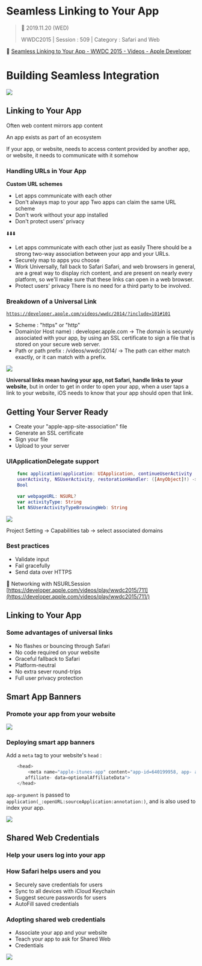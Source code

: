 # Seamless Linking to Your App

>  📅 2019.11.20 (WED)
>
> WWDC2015 | Session : 509 | Category : Safari and Web

🔗 [Seamless Linking to Your App - WWDC 2015 - Videos - Apple Developer](https://developer.apple.com/videos/play/wwdc2015/509/)

# Building Seamless Integration

![](/Jinha/images/Seamless-Linking-to-Your-App-1.png)

## Linking to Your App

Often web content mirrors app content

An app exists as part of an ecosystem

If your app, or website, needs to access content provided by another app, or website, it needs to communicate with it somehow

### Handling URLs in Your App

**Custom URL schemes**

- Let apps communicate with each other
- Don't always map to your app
Two apps can claim the same URL scheme
- Don't work without your app installed
- Don't protect users' privacy

⬇️⬇️⬇️

- Let apps communicate with each other just as easily
There should be a strong two-way association between your app and your URLs.
- Securely map to apps you choose
- Work Universally, fall back to Safari
Safari, and web browsers in general, are a great way to display rich content, and are present on nearly every platform, so we'll make sure that these links can open in a web browser.
- Protect users' privacy
There is no need for a third party to be involved.

### Breakdown of a Universal Link

[`https://developer.apple.com/videos/wwdc/2014/?include=101#101`](https://developer.apple.com/videos/wwdc/2014/?include=101#101)

- Scheme : "https" or "http"
- Domain(or Host name) :  developer.apple.com
→ The domain is securely associated with your app, by using an SSL certificate to sign a file that is stored on your secure web server.
- Path or path prefix : /videos/wwdc/2014/ 
→ The path can either match exactly, or it can match with a prefix.

![](/Jinha/images/Seamless-Linking-to-Your-App-2.png)

**Universal links mean having your app, not Safari, handle links to your website**, but in order to get in order to open your app, when a user taps a link to your website, iOS needs to know that your app should open that link.

## Getting Your Server Ready

- Create your "apple-app-site-association" file
- Generate an SSL certificate
- Sign your file
- Upload to your server

### UIApplicationDelegate support

```Swift
    func application(application: UIApplication, continueUserActivity 
    userActivity, NSUserActivity, restorationHandler: ([AnyObject]!) -> Void) ->
    Bool 
    
    var webpageURL: NSURL?
    var activityType: String
    let NSUserActivityTypeBroswingWeb: String
```

![](/Jinha/images/Seamless-Linking-to-Your-App-3.png)

Project Setting → Capabilities tab → select associated domains 

### Best practices

- Validate input
- Fail gracefully
- Send data over HTTPS

🔗 Networking with NSURLSession [https://developer.apple.com/videos/play/wwdc2015/711](https://developer.apple.com/videos/play/wwdc2015/711/)

## Linking to Your App

### Some advantages of universal links

- No flashes or bouncing through Safari
- No code required on your website
- Graceful fallback to Safari
- Platform-neutral
- No extra sever round-trips
- Full user privacy protection

## Smart App Banners

### Promote your app from your website

![](/Jinha/images/Seamless-Linking-to-Your-App-4.png)

### Deploying smart app banners

Add a `meta` tag to your website's `head` :

```Swift
    <head>
    	<meta name="apple-itunes-app" content="app-id=640199958, app- argument=https://developer.apple.com/wwdc/schedule, 
       affiliate- data=optionalAffiliateData">
    </head>
```

`app-argument` is passed to `application(_:openURL:sourceApplication:annotation:)`, and is also used to index your app.

![](/Jinha/images/Seamless-Linking-to-Your-App-5.png)

## Shared Web Credentials

### Help your users log into your app

### How Safari helps users and you

- Securely save credentials for users
- Sync to all devices with iCloud Keychain
- Suggest secure passwords for users
- AutoFill saved credentials

### Adopting shared web credentials

- Associate your app and your website
- Teach your app to ask for Shared Web
- Credentials

![](/Jinha/images/Seamless-Linking-to-Your-App-6.png)
